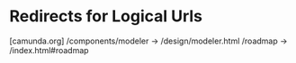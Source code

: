Redirects for Logical Urls
==========================

[camunda.org]
/components/modeler -> /design/modeler.html
/roadmap -> /index.html#roadmap
